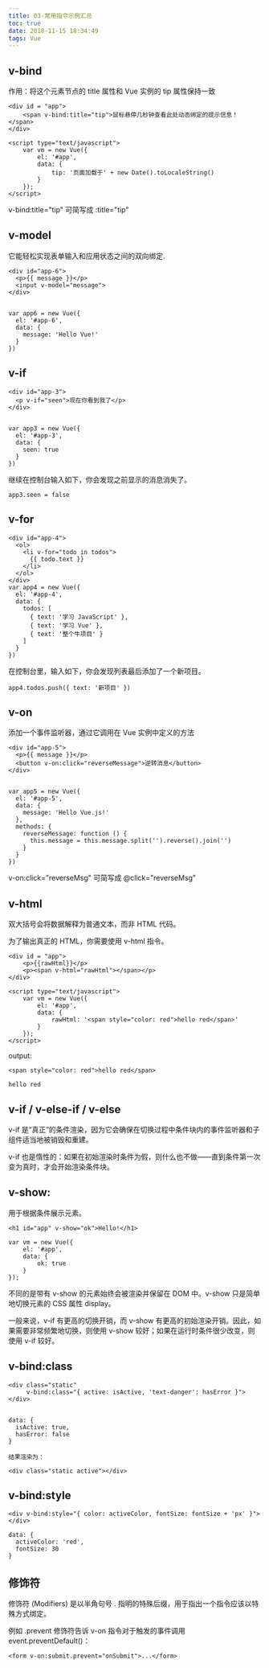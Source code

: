 ```yaml
---
title: 03-常用指令示例汇总
toc: true
date: 2018-11-15 18:34:49
tags: Vue
---
```


## v-bind
作用：将这个元素节点的 title 属性和 Vue 实例的 tip 属性保持一致
```
<div id = "app">
    <span v-bind:title="tip">鼠标悬停几秒钟查看此处动态绑定的提示信息！</span>
</div>

<script type="text/javascript">
	var vm = new Vue({
		el: '#app',
		data: {
			tip: '页面加载于' + new Date().toLocaleString()
		}
	});
</script>
```
v-bind:title="tip"   可简写成   :title="tip"

## v-model
它能轻松实现表单输入和应用状态之间的双向绑定.
```
<div id="app-6">
  <p>{{ message }}</p>
  <input v-model="message">
</div>


var app6 = new Vue({
  el: '#app-6',
  data: {
    message: 'Hello Vue!'
  }
})
```


## v-if

```
<div id="app-3">
  <p v-if="seen">现在你看到我了</p>
</div>


var app3 = new Vue({
  el: '#app-3',
  data: {
    seen: true
  }
})
```
继续在控制台输入如下，你会发现之前显示的消息消失了。
```
app3.seen = false
```


## v-for

```
<div id="app-4">
  <ol>
    <li v-for="todo in todos">
      {{ todo.text }}
    </li>
  </ol>
</div>
var app4 = new Vue({
  el: '#app-4',
  data: {
    todos: [
      { text: '学习 JavaScript' },
      { text: '学习 Vue' },
      { text: '整个牛项目' }
    ]
  }
})
```
在控制台里，输入如下，你会发现列表最后添加了一个新项目。
```
app4.todos.push({ text: '新项目' })
```

## v-on
添加一个事件监听器，通过它调用在 Vue 实例中定义的方法
```
<div id="app-5">
  <p>{{ message }}</p>
  <button v-on:click="reverseMessage">逆转消息</button>
</div>


var app5 = new Vue({
  el: '#app-5',
  data: {
    message: 'Hello Vue.js!'
  },
  methods: {
    reverseMessage: function () {
      this.message = this.message.split('').reverse().join('')
    }
  }
})
```

v-on:click="reverseMsg" 可简写成 @click="reverseMsg"

## v-html
双大括号会将数据解释为普通文本，而非 HTML 代码。

为了输出真正的 HTML，你需要使用 v-html 指令。
```
<div id = "app">
	<p>{{rawHtml}}</p>
	<p><span v-html="rawHtml"></span></p>
</div>

<script type="text/javascript">
	var vm = new Vue({
		el: '#app',
		data: {
			rawHtml: '<span style="color: red">hello red</span>'
		}
	});
</script>
```
output:

```
<span style="color: red">hello red</span>

hello red
```

## v-if / v-else-if / v-else
v-if 是“真正”的条件渲染，因为它会确保在切换过程中条件块内的事件监听器和子组件适当地被销毁和重建。

v-if 也是惰性的：如果在初始渲染时条件为假，则什么也不做——直到条件第一次变为真时，才会开始渲染条件块。

## v-show:
用于根据条件展示元素。

```
<h1 id="app" v-show="ok">Hello!</h1>

var vm = new Vue({
	el: '#app',
	data: {
		ok: true
	}
});
```

不同的是带有 v-show 的元素始终会被渲染并保留在 DOM 中。v-show 只是简单地切换元素的 CSS 属性 display。

一般来说，v-if 有更高的切换开销，而 v-show 有更高的初始渲染开销。因此，如果需要非常频繁地切换，则使用 v-show 较好；如果在运行时条件很少改变，则使用 v-if 较好。

## v-bind:class
```
<div class="static"
     v-bind:class="{ active: isActive, 'text-danger': hasError }">
</div>


data: {
  isActive: true,
  hasError: false
}

结果渲染为：

<div class="static active"></div>
```


## v-bind:style

```
<div v-bind:style="{ color: activeColor, fontSize: fontSize + 'px' }"></div>

data: {
  activeColor: 'red',
  fontSize: 30
}
```

## 修饰符
修饰符 (Modifiers) 是以半角句号 . 指明的特殊后缀，用于指出一个指令应该以特殊方式绑定。

例如  .prevent 修饰符告诉 v-on 指令对于触发的事件调用 event.preventDefault()：

```
<form v-on:submit.prevent="onSubmit">...</form>
```